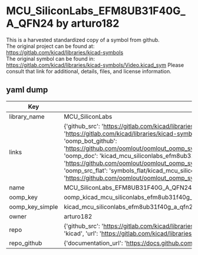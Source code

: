 # MCU_SiliconLabs_EFM8UB31F40G_A_QFN24 by arturo182  
This is a harvested standardized copy of a symbol from github.  
The original project can be found at:  
https://gitlab.com/kicad/libraries/kicad-symbols  
The original symbol can be found in:
https://gitlab.com/kicad/libraries/kicad-symbols/Video.kicad_sym
Please consult that link for additional, details, files, and license information.  
## yaml dump  
| Key | Value |  
| --- | --- |  
| library_name | MCU_SiliconLabs |  
| links | {'github_src': 'https://gitlab.com/kicad/libraries/kicad-symbols/Video.kicad_sym', 'github_src_repo': 'https://gitlab.com/kicad/libraries/kicad-symbols', 'oomp_bot': 'kicad_mcu_siliconlabs_efm8ub31f40g_a_qfn24/working', 'oomp_bot_github': 'https://github.com/oomlout/oomlout_oomp_symbol_bot/tree/main/kicad_mcu_siliconlabs_efm8ub31f40g_a_qfn24/working', 'oomp_doc': 'kicad_mcu_siliconlabs_efm8ub31f40g_a_qfn24/working', 'oomp_doc_github': 'https://github.com/oomlout/oomlout_oomp_symbol_doc/tree/main/kicad_mcu_siliconlabs_efm8ub31f40g_a_qfn24/working', 'oomp_src_flat': 'symbols_flat/kicad_mcu_siliconlabs_efm8ub31f40g_a_qfn24/working', 'oomp_src_flat_github': 'https://github.com/oomlout/oomlout_oomp_symbol_src/tree/main/kicad_mcu_siliconlabs_efm8ub31f40g_a_qfn24/working'} |  
| name | MCU_SiliconLabs_EFM8UB31F40G_A_QFN24 |  
| oomp_key | oomp_kicad_mcu_siliconlabs_efm8ub31f40g_a_qfn24 |  
| oomp_key_simple | kicad_mcu_siliconlabs_efm8ub31f40g_a_qfn24 |  
| owner | arturo182 |  
| repo | {'github_src': 'https://gitlab.com/kicad/libraries/kicad-symbols/Video.kicad_sym', 'name': 'libraries/kicad-symbols', 'owner': 'kicad', 'url': 'https://gitlab.com/kicad/libraries/kicad-symbols'} |  
| repo_github | {'documentation_url': 'https://docs.github.com/rest/repos/repos#get-a-repository', 'message': 'Not Found'} |  


